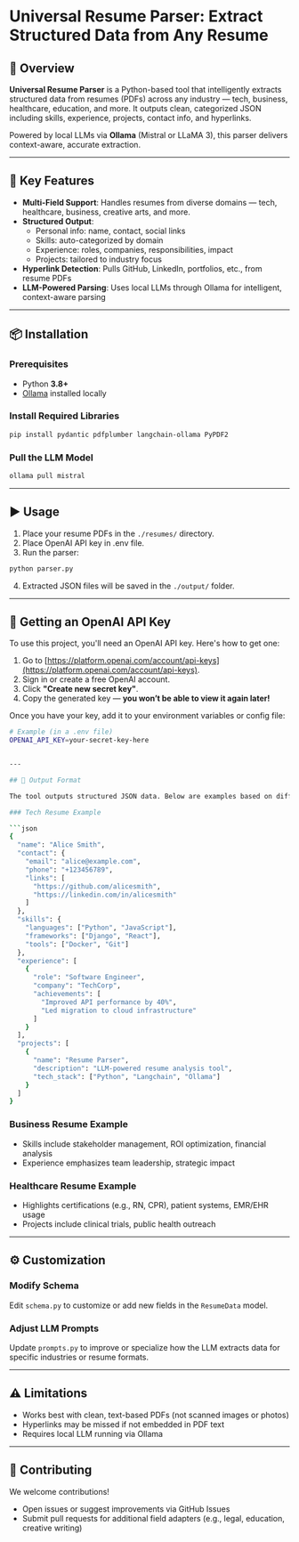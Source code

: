 # Universal Resume Parser: Extract Structured Data from Any Resume

## 📄 Overview

**Universal Resume Parser** is a Python-based tool that intelligently extracts structured data from resumes (PDFs) across any industry — tech, business, healthcare, education, and more. It outputs clean, categorized JSON including skills, experience, projects, contact info, and hyperlinks.

Powered by local LLMs via **Ollama** (Mistral or LLaMA 3), this parser delivers context-aware, accurate extraction.

---

## 🚀 Key Features

- **Multi-Field Support**: Handles resumes from diverse domains — tech, healthcare, business, creative arts, and more.
- **Structured Output**:
  - Personal info: name, contact, social links
  - Skills: auto-categorized by domain
  - Experience: roles, companies, responsibilities, impact
  - Projects: tailored to industry focus
- **Hyperlink Detection**: Pulls GitHub, LinkedIn, portfolios, etc., from resume PDFs
- **LLM-Powered Parsing**: Uses local LLMs through Ollama for intelligent, context-aware parsing

---

## 📦 Installation

### Prerequisites

- Python **3.8+**
- [Ollama](https://ollama.com) installed locally

### Install Required Libraries

```bash
pip install pydantic pdfplumber langchain-ollama PyPDF2
```

### Pull the LLM Model

```bash
ollama pull mistral
```

---

## ▶️ Usage

1. Place your resume PDFs in the `./resumes/` directory.
2. Place OpenAI API key in .env file.
4. Run the parser:

```bash
python parser.py
```

4. Extracted JSON files will be saved in the `./output/` folder.

---

## 🔑 Getting an OpenAI API Key

To use this project, you'll need an OpenAI API key. Here's how to get one:

1. Go to [https://platform.openai.com/account/api-keys](https://platform.openai.com/account/api-keys).
2. Sign in or create a free OpenAI account.
3. Click **"Create new secret key"**.
4. Copy the generated key — **you won’t be able to view it again later!**

Once you have your key, add it to your environment variables or config file:

```bash
# Example (in a .env file)
OPENAI_API_KEY=your-secret-key-here


---

## 🧾 Output Format

The tool outputs structured JSON data. Below are examples based on different resume types:

### Tech Resume Example

```json
{
  "name": "Alice Smith",
  "contact": {
    "email": "alice@example.com",
    "phone": "+123456789",
    "links": [
      "https://github.com/alicesmith",
      "https://linkedin.com/in/alicesmith"
    ]
  },
  "skills": {
    "languages": ["Python", "JavaScript"],
    "frameworks": ["Django", "React"],
    "tools": ["Docker", "Git"]
  },
  "experience": [
    {
      "role": "Software Engineer",
      "company": "TechCorp",
      "achievements": [
        "Improved API performance by 40%",
        "Led migration to cloud infrastructure"
      ]
    }
  ],
  "projects": [
    {
      "name": "Resume Parser",
      "description": "LLM-powered resume analysis tool",
      "tech_stack": ["Python", "Langchain", "Ollama"]
    }
  ]
}
```

### Business Resume Example

- Skills include stakeholder management, ROI optimization, financial analysis  
- Experience emphasizes team leadership, strategic impact

### Healthcare Resume Example

- Highlights certifications (e.g., RN, CPR), patient systems, EMR/EHR usage  
- Projects include clinical trials, public health outreach

---

## ⚙️ Customization

### Modify Schema

Edit `schema.py` to customize or add new fields in the `ResumeData` model.

### Adjust LLM Prompts

Update `prompts.py` to improve or specialize how the LLM extracts data for specific industries or resume formats.

---

## ⚠️ Limitations

- Works best with clean, text-based PDFs (not scanned images or photos)
- Hyperlinks may be missed if not embedded in PDF text
- Requires local LLM running via Ollama

---

## 🤝 Contributing

We welcome contributions!

- Open issues or suggest improvements via GitHub Issues
- Submit pull requests for additional field adapters (e.g., legal, education, creative writing)



